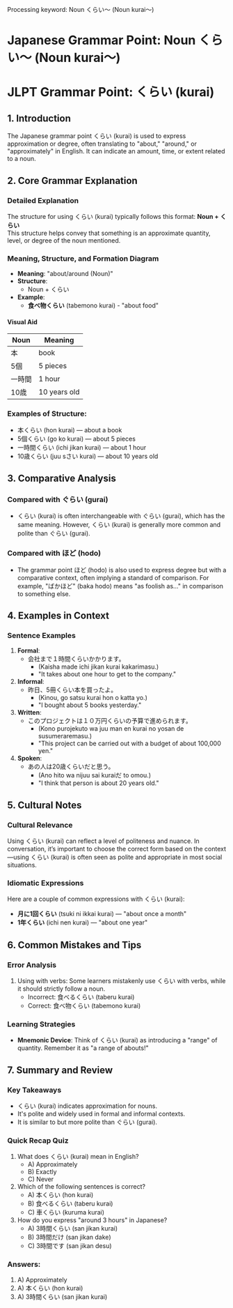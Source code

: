 Processing keyword: Noun くらい～ (Noun kurai～)
# Japanese Grammar Point: Noun くらい～ (Noun kurai～)
# JLPT Grammar Point: くらい (kurai)
## 1. Introduction
The Japanese grammar point くらい (kurai) is used to express approximation or degree, often translating to "about," "around," or "approximately" in English. It can indicate an amount, time, or extent related to a noun.
## 2. Core Grammar Explanation
### Detailed Explanation
The structure for using くらい (kurai) typically follows this format:
**Noun + くらい**  
This structure helps convey that something is an approximate quantity, level, or degree of the noun mentioned.
### Meaning, Structure, and Formation Diagram
- **Meaning**: "about/around (Noun)"
- **Structure**: 
  - Noun + くらい
- **Example**: 
  - **食べ物くらい** (tabemono kurai) - "about food"
#### Visual Aid
| Noun | Meaning                  |
|------|--------------------------|
| 本   | book                     |
| 5個 | 5 pieces                 |
| 一時間 | 1 hour                  |
| 10歳 | 10 years old            |
### Examples of Structure:
- 本くらい (hon kurai) — about a book
- 5個くらい (go ko kurai) — about 5 pieces
- 一時間くらい (ichi jikan kurai) — about 1 hour
- 10歳くらい (juu sさい kurai) — about 10 years old
## 3. Comparative Analysis
### Compared with ぐらい (gurai)
- くらい (kurai) is often interchangeable with ぐらい (gurai), which has the same meaning. However, くらい (kurai) is generally more common and polite than ぐらい (gurai). 
### Compared with ほど (hodo)
- The grammar point ほど (hodo) is also used to express degree but with a comparative context, often implying a standard of comparison. For example, "ばかほど" (baka hodo) means "as foolish as..." in comparison to something else.
## 4. Examples in Context
### Sentence Examples
1. **Formal**: 
   - 会社まで１時間くらいかかります。
     - (Kaisha made ichi jikan kurai kakarimasu.)
     - "It takes about one hour to get to the company."
2. **Informal**: 
   - 昨日、5冊くらい本を買ったよ。
     - (Kinou, go satsu kurai hon o katta yo.)
     - "I bought about 5 books yesterday."
3. **Written**:  
   - このプロジェクトは１０万円くらいの予算で進められます。
     - (Kono purojekuto wa juu man en kurai no yosan de susumeraremasu.)
     - "This project can be carried out with a budget of about 100,000 yen."
4. **Spoken**: 
   - あの人は20歳くらいだと思う。
     - (Ano hito wa nijuu sai kuraiだ to omou.)
     - "I think that person is about 20 years old."
## 5. Cultural Notes
### Cultural Relevance
Using くらい (kurai) can reflect a level of politeness and nuance. In conversation, it’s important to choose the correct form based on the context—using くらい (kurai) is often seen as polite and appropriate in most social situations.
### Idiomatic Expressions
Here are a couple of common expressions with くらい (kurai):
- **月に1回くらい** (tsuki ni ikkai kurai) — "about once a month"
- **1年くらい** (ichi nen kurai) — "about one year"
## 6. Common Mistakes and Tips
### Error Analysis
1. Using with verbs: Some learners mistakenly use くらい with verbs, while it should strictly follow a noun. 
   - Incorrect: 食べるくらい (taberu kurai)
   - Correct: 食べ物くらい (tabemono kurai)
### Learning Strategies
- **Mnemonic Device**: Think of くらい (kurai) as introducing a "range" of quantity. Remember it as "a range of abouts!"
## 7. Summary and Review
### Key Takeaways
- くらい (kurai) indicates approximation for nouns.
- It's polite and widely used in formal and informal contexts.
- It is similar to but more polite than ぐらい (gurai).
### Quick Recap Quiz
1. What does くらい (kurai) mean in English?
   - A) Approximately 
   - B) Exactly 
   - C) Never  
2. Which of the following sentences is correct?
   - A) 本くらい (hon kurai)
   - B) 食べるくらい (taberu kurai)
   - C) 車くらい (kuruma kurai)
3. How do you express "around 3 hours" in Japanese?
   - A) 3時間くらい (san jikan kurai)
   - B) 3時間だけ (san jikan dake)
   - C) 3時間です (san jikan desu)
### Answers:
1. A) Approximately
2. A) 本くらい (hon kurai)
3. A) 3時間くらい (san jikan kurai)
